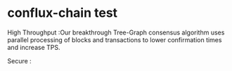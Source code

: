 # conflux-chain test
High Throughput :Our breakthrough Tree-Graph consensus algorithm uses parallel processing of blocks and transactions to lower confirmation times and increase TPS.

Secure :
